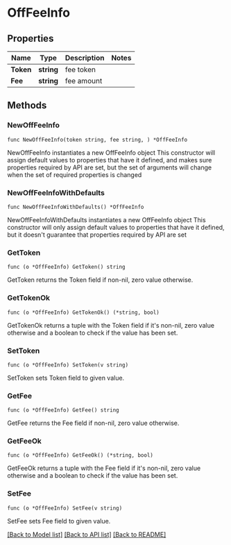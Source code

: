 # OffFeeInfo

## Properties

Name | Type | Description | Notes
------------ | ------------- | ------------- | -------------
**Token** | **string** | fee token | 
**Fee** | **string** | fee amount | 

## Methods

### NewOffFeeInfo

`func NewOffFeeInfo(token string, fee string, ) *OffFeeInfo`

NewOffFeeInfo instantiates a new OffFeeInfo object
This constructor will assign default values to properties that have it defined,
and makes sure properties required by API are set, but the set of arguments
will change when the set of required properties is changed

### NewOffFeeInfoWithDefaults

`func NewOffFeeInfoWithDefaults() *OffFeeInfo`

NewOffFeeInfoWithDefaults instantiates a new OffFeeInfo object
This constructor will only assign default values to properties that have it defined,
but it doesn't guarantee that properties required by API are set

### GetToken

`func (o *OffFeeInfo) GetToken() string`

GetToken returns the Token field if non-nil, zero value otherwise.

### GetTokenOk

`func (o *OffFeeInfo) GetTokenOk() (*string, bool)`

GetTokenOk returns a tuple with the Token field if it's non-nil, zero value otherwise
and a boolean to check if the value has been set.

### SetToken

`func (o *OffFeeInfo) SetToken(v string)`

SetToken sets Token field to given value.


### GetFee

`func (o *OffFeeInfo) GetFee() string`

GetFee returns the Fee field if non-nil, zero value otherwise.

### GetFeeOk

`func (o *OffFeeInfo) GetFeeOk() (*string, bool)`

GetFeeOk returns a tuple with the Fee field if it's non-nil, zero value otherwise
and a boolean to check if the value has been set.

### SetFee

`func (o *OffFeeInfo) SetFee(v string)`

SetFee sets Fee field to given value.



[[Back to Model list]](../README.md#documentation-for-models) [[Back to API list]](../README.md#documentation-for-api-endpoints) [[Back to README]](../README.md)


